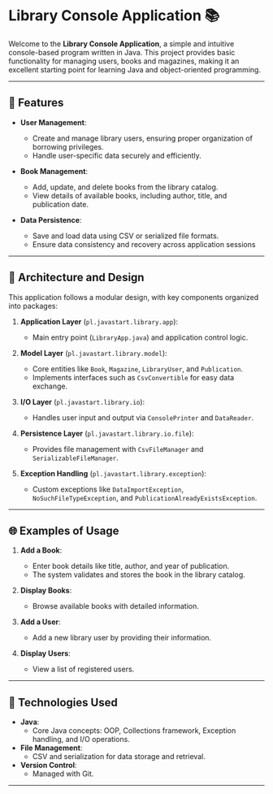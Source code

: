 # Library Console Application 📚

Welcome to the **Library Console Application**, a simple and intuitive console-based program written in Java. This project provides basic functionality for managing users, books and magazines, making it an excellent starting point for learning Java and object-oriented programming.

---

## 🚀 Features

- **User Management**:
  - Create and manage library users, ensuring proper organization of borrowing privileges.
  - Handle user-specific data securely and efficiently.

- **Book Management**:
  - Add, update, and delete books from the library catalog.
  - View details of available books, including author, title, and publication date.

- **Data Persistence**:
  - Save and load data using CSV or serialized file formats.
  - Ensure data consistency and recovery across application sessions  

---

## 🔧 Architecture and Design

This application follows a modular design, with key components organized into packages:

1. **Application Layer** (`pl.javastart.library.app`):
   - Main entry point (`LibraryApp.java`) and application control logic.

2. **Model Layer** (`pl.javastart.library.model`):
   - Core entities like `Book`, `Magazine`, `LibraryUser`, and `Publication`.
   - Implements interfaces such as `CsvConvertible` for easy data exchange.

3. **I/O Layer** (`pl.javastart.library.io`):
   - Handles user input and output via `ConsolePrinter` and `DataReader`.

4. **Persistence Layer** (`pl.javastart.library.io.file`):
   - Provides file management with `CsvFileManager` and `SerializableFileManager`.

5. **Exception Handling** (`pl.javastart.library.exception`):
   - Custom exceptions like `DataImportException`, `NoSuchFileTypeException`, and `PublicationAlreadyExistsException`.

---

## 🌐 Examples of Usage

1. **Add a Book**:
   - Enter book details like title, author, and year of publication.
   - The system validates and stores the book in the library catalog.

2. **Display Books**:
   - Browse available books with detailed information.

3. **Add a User**:
   - Add a new library user by providing their information.

4. **Display Users**:
   - View a list of registered users.

---

## 🔧 Technologies Used

- **Java**:
  - Core Java concepts: OOP, Collections framework, Exception handling, and I/O operations.
- **File Management**:
  - CSV and serialization for data storage and retrieval.
- **Version Control**:
  - Managed with Git.

---
